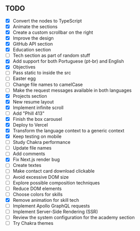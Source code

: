 ## TODO

- [x] Convert the nodes to TypeScript
- [x] Animate the sections
- [x] Create a custom scrollbar on the right
- [x] Improve the design
- [x] GitHub API section
- [x] Education section
- [ ] Tech section as part of random stuff
- [x] Add support for both Portuguese (pt-br) and English
- [x] Objectives
- [ ] Pass static to inside the src
- [ ] Easter egg
- [ ] Change file names to camelCase
- [ ] Make the request messages available in both languages
- [x] Projects section
- [x] New resume layout
- [x] Implement infinite scroll
- [ ] Add "Phill 413"
- [x] Finish the box carousel
- [x] Deploy to Vercel
- [x] Transform the language context to a generic context
- [x] Keep testing on mobile
- [ ] Study Chakra performance
- [ ] Update file names
- [ ] Add comments
- [x] Fix Next.js render bug
- [ ] Create textes
- [ ] Make contact card download clickable
- [ ] Avoid excessive DOM size
- [ ] Explore possible composition techniques
- [ ] Reduce DOM elements
- [ ] Choose colors for skills
- [x] Remove animation for skill tech
- [ ] Implement Apollo GraphQL requests
- [ ] Implement Server-Side Rendering (SSR)
- [ ] Review the system configuration for the academy section
- [ ] Try Chakra themes
